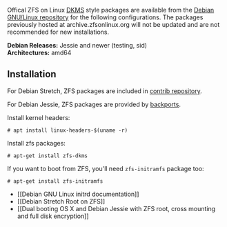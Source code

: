 Offical ZFS on Linux [DKMS][dkms] style packages are available from the [Debian GNU/Linux repository](https://tracker.debian.org/pkg/zfs-linux) for the following configurations.  The packages previously hosted at archive.zfsonlinux.org will not be updated and are not recommended for new installations.

**Debian Releases:** Jessie and newer (testing, sid)  
**Architectures:** amd64  

## Installation
For Debian Stretch, ZFS packages are included in [contrib repository](https://packages.debian.org/source/stretch/zfs-linux).

For Debian Jessie, ZFS packages are provided by [backports](https://backports.debian.org/Instructions/).

Install kernel headers:

	# apt install linux-headers-$(uname -r)

Install zfs packages:

	# apt-get install zfs-dkms

If you want to boot from ZFS, you'll need `zfs-initramfs` package too:

	# apt-get install zfs-initramfs

[dkms]: https://en.wikipedia.org/wiki/Dynamic_Kernel_Module_Support
[debian-announce]: https://lists.debian.org/debian-devel-announce/2015/04/msg00006.html
[debian-itp]: https://bugs.debian.org/cgi-bin/bugreport.cgi?bug=686447

* [[Debian GNU Linux initrd documentation]]  
* [[Debian Stretch Root on ZFS]]
* [[Dual booting OS X and Debian Jessie with ZFS root, cross mounting and full disk encryption]]
